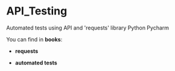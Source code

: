 # API_Testing
 
Automated tests using API and 'requests' library
Python
Pycharm

You can find in **books**:

* **requests**

* **automated tests**

